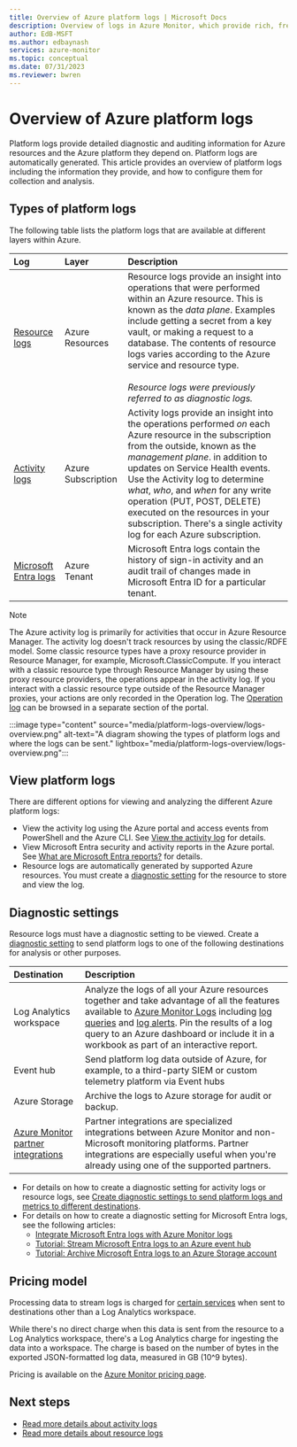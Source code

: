 ```yaml
---
title: Overview of Azure platform logs | Microsoft Docs
description: Overview of logs in Azure Monitor, which provide rich, frequent data about the operation of an Azure resource.
author: EdB-MSFT
ms.author: edbaynash
services: azure-monitor
ms.topic: conceptual
ms.date: 07/31/2023
ms.reviewer: bwren
---
```

# Overview of Azure platform logs

Platform logs provide detailed diagnostic and auditing information for Azure resources and the Azure platform they depend on. Platform logs are automatically generated. This article provides an overview of platform logs including the information they provide, and how to configure them for collection and analysis.

## Types of platform logs

The following table lists the platform logs that are available at different layers within  Azure.

| Log | Layer | Description |
|:---|:---|:---|
| [Resource logs](./resource-logs.md) | Azure Resources | Resource logs provide an insight into operations that were performed within an Azure resource. This is known as the *data plane*. Examples include getting a secret from a key vault, or making a request to a database. The contents of resource logs varies according to the Azure service and resource type.<br><br>*Resource logs were previously referred to as diagnostic logs.*  |
| [Activity logs](../essentials/activity-log.md) | Azure Subscription |Activity logs provide an insight into the operations performed *on* each Azure resource in the subscription from the outside, known as the *management plane*. in addition to updates on Service Health events. Use the Activity log to determine *what*, *who*, and *when* for any write operation (PUT, POST, DELETE) executed on the resources in your subscription. There's a single activity log for each Azure subscription. |
| [Microsoft Entra logs](../../active-directory/reports-monitoring/overview-reports.md) | Azure Tenant |  Microsoft Entra logs contain the history of sign-in activity and an audit trail of changes made in Microsoft Entra ID for a particular tenant.   |

> [!NOTE]
> The Azure activity log is primarily for activities that occur in Azure Resource Manager. The activity log doesn't track resources by using the classic/RDFE model. Some classic resource types have a proxy resource provider in Resource Manager, for example, Microsoft.ClassicCompute. If you interact with a classic resource type through Resource Manager by using these proxy resource providers, the operations appear in the activity log. If you interact with a classic resource type outside of the Resource Manager proxies, your actions are only recorded in the Operation log. The [Operation log](https://portal.azure.com/?Microsoft_Azure_Monitoring_Log=#view/Microsoft_Azure_Resources/OperationLogsBlade) can be browsed in a separate section of the portal.

:::image type="content" source="media/platform-logs-overview/logs-overview.png" alt-text="A diagram showing the types of platform logs and where the logs can be sent." lightbox="media/platform-logs-overview/logs-overview.png":::

## View platform logs

There are different options for viewing and analyzing the different Azure platform logs:

- View the activity log using the Azure portal and access events from PowerShell and the Azure CLI. See [View the activity log](../essentials/activity-log.md#view-the-activity-log) for details.
- View Microsoft Entra security and activity reports in the Azure portal. See [What are Microsoft Entra reports?](../../active-directory/reports-monitoring/overview-reports.md) for details.
- Resource logs are automatically generated by supported Azure resources. You must create a [diagnostic setting](#diagnostic-settings) for the resource to store and view the log.

## Diagnostic settings

Resource logs must have a diagnostic setting to be viewed. Create a [diagnostic setting](../essentials/diagnostic-settings.md) to send platform logs to one of the following destinations for analysis or other purposes.  

| Destination | Description |
|:---|:---|
| Log Analytics workspace | Analyze the logs of all your Azure resources together and take advantage of all the features available to [Azure Monitor Logs](../logs/data-platform-logs.md) including [log queries](../logs/log-query-overview.md) and [log alerts](../alerts/alerts-log.md). Pin the results of a log query to an Azure dashboard or include it in a workbook as part of an interactive report. |
| Event hub | Send platform log data outside of Azure, for example, to a third-party SIEM or custom telemetry platform via Event hubs |
| Azure Storage | Archive the logs to Azure storage for audit or backup. |
| [Azure Monitor partner integrations](../../partner-solutions/overview.md)| Partner integrations are specialized integrations between Azure Monitor and non-Microsoft monitoring platforms. Partner integrations are especially useful when you're already using one of the supported partners. |

- For details on how to create a diagnostic setting for activity logs or resource logs, see [Create diagnostic settings to send platform logs and metrics to different destinations](../essentials/diagnostic-settings.md).
- For details on how to create a diagnostic setting for Microsoft Entra logs, see the following articles:
  - [Integrate Microsoft Entra logs with Azure Monitor logs](../../active-directory/reports-monitoring/howto-integrate-activity-logs-with-log-analytics.md)
  - [Tutorial: Stream Microsoft Entra logs to an Azure event hub](../../active-directory/reports-monitoring/tutorial-azure-monitor-stream-logs-to-event-hub.md)
  - [Tutorial: Archive Microsoft Entra logs to an Azure Storage account](../../active-directory/reports-monitoring/quickstart-azure-monitor-route-logs-to-storage-account.md)

## Pricing model

Processing data to stream logs is charged for [certain services](resource-logs-categories.md#costs) when sent to destinations other than a Log Analytics workspace.  

While there's no direct charge when this data is sent from the resource to a Log Analytics workspace, there's a Log Analytics charge for ingesting the data into a workspace. The charge is based on the number of bytes in the exported JSON-formatted log data, measured in GB (10^9 bytes).  
  
Pricing is available on the [Azure Monitor pricing page](https://azure.microsoft.com/pricing/details/monitor/).

## Next steps

* [Read more details about activity logs](../essentials/activity-log.md)
* [Read more details about resource logs](./resource-logs.md)

